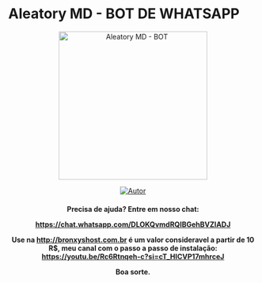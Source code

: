 # Aleatory MD - BOT DE WHATSAPP
<div align="center">
<img src="https://telegra.ph/file/e6018110d95e1a9fc7efe.jpg" alt="Aleatory MD - BOT" width="300" />
</div>
<p align="center">
  <a href="https://github.com/bronxys/aleatory.git"><img title="Autor" src="https://img.shields.io/badge/Autor-Aleatory-red.svg?style=for-the-badge&logo=github" /></a>
  <h4 align="center">
  
Precisa de ajuda? Entre em nosso chat: 

https://chat.whatsapp.com/DLOKQvmdRQIBGehBVZIADJ

Use na http://bronxyshost.com.br é um valor consideravel a partir de 10 R$, meu canal com o passo a passo de instalação: https://youtu.be/Rc6Rtnqeh-c?si=cT_HICVP17mhrceJ

Boa sorte.